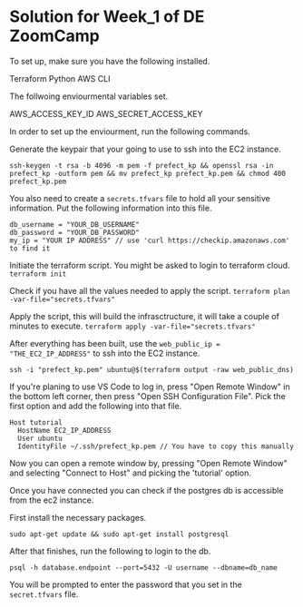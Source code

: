 # Solution for Week_1 of DE ZoomCamp 

To set up, make sure you have the following installed. 

Terraform
Python
AWS CLI

The follwoing enviourmental variables set. 

AWS_ACCESS_KEY_ID
AWS_SECRET_ACCESS_KEY

In order to set up the enviourment, run the following commands. 

Generate the keypair that your going to use to ssh into the EC2 instance. 

`ssh-keygen -t rsa -b 4096 -m pem -f prefect_kp && openssl rsa -in prefect_kp -outform pem && mv prefect_kp prefect_kp.pem && chmod 400 prefect_kp.pem`

You also need to create a `secrets.tfvars` file to hold all your sensitive information. Put the following information into this file. 

```
db_username = "YOUR_DB_USERNAME"
db_password = "YOUR_DB_PASSWORD"
my_ip = "YOUR IP ADDRESS" // use 'curl https://checkip.amazonaws.com' to find it

```

Initiate the terraform script. You might be asked to login to terraform cloud. 
`terraform init`

Check if you have all the values needed to apply the script. 
`terraform plan -var-file="secrets.tfvars"`

Apply the script, this will build the infrasctructure, it will take a couple of minutes to execute. 
`terraform apply -var-file="secrets.tfvars"`

After everything has been built, use the `web_public_ip = "THE_EC2_IP_ADDRESS"` to ssh into the EC2 instance. 

`ssh -i "prefect_kp.pem" ubuntu@$(terraform output -raw web_public_dns)`

If you're planing to use VS Code to log in, press "Open Remote Window" in the bottom left corner, then press "Open SSH Configuration File". Pick the first option and add the following into that file. 

```
Host tutorial
  HostName EC2_IP_ADDRESS
  User ubuntu
  IdentityFile ~/.ssh/prefect_kp.pem // You have to copy this manually
```

Now you can open a remote window by, pressing "Open Remote Window" and selecting "Connect to Host" and picking the 'tutorial' option. 

Once you have connected you can check if the postgres db is accessible from the ec2 instance. 

First install the necessary packages. 

`sudo apt-get update && sudo apt-get install postgresql`

After that finishes, run the following to login to the db. 

`psql -h database.endpoint --port=5432 -U username --dbname=db_name`

You will be prompted to enter the password that you set in the `secret.tfvars` file.
